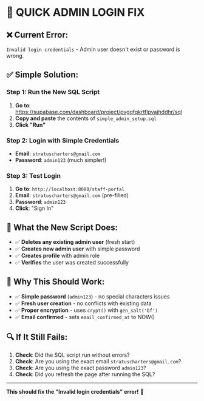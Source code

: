 # 🚀 QUICK ADMIN LOGIN FIX

## ❌ **Current Error:**
`Invalid login credentials` - Admin user doesn't exist or password is wrong.

## ✅ **Simple Solution:**

### Step 1: Run the New SQL Script
1. **Go to**: https://supabase.com/dashboard/project/pvgqfqkrtflpvajhddhr/sql
2. **Copy and paste** the contents of `simple_admin_setup.sql`
3. **Click "Run"**

### Step 2: Login with Simple Credentials
- **Email**: `stratuscharters@gmail.com`
- **Password**: `admin123` (much simpler!)

### Step 3: Test Login
1. **Go to**: `http://localhost:8080/staff-portal`
2. **Email**: `stratuscharters@gmail.com` (pre-filled)
3. **Password**: `admin123`
4. **Click**: "Sign In"

## 🔧 **What the New Script Does:**
- ✅ **Deletes any existing admin user** (fresh start)
- ✅ **Creates new admin user** with simple password
- ✅ **Creates profile** with admin role
- ✅ **Verifies** the user was created successfully

## 🎯 **Why This Should Work:**
- ✅ **Simple password** (`admin123`) - no special characters issues
- ✅ **Fresh user creation** - no conflicts with existing data
- ✅ **Proper encryption** - uses `crypt()` with `gen_salt('bf')`
- ✅ **Email confirmed** - sets `email_confirmed_at` to NOW()

## 🔍 **If It Still Fails:**
1. **Check**: Did the SQL script run without errors?
2. **Check**: Are you using the exact email `stratuscharters@gmail.com`?
3. **Check**: Are you using the exact password `admin123`?
4. **Check**: Did you refresh the page after running the SQL?

---

**This should fix the "Invalid login credentials" error!** 🎉

